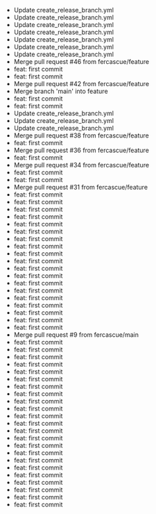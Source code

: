 - Update create_release_branch.yml
- Update create_release_branch.yml
- Update create_release_branch.yml
- Update create_release_branch.yml
- Update create_release_branch.yml
- Update create_release_branch.yml
- Update create_release_branch.yml
- Merge pull request #46 from fercascue/feature
- feat: first commit
- feat: first commit
- Merge pull request #42 from fercascue/feature
- Merge branch 'main' into feature
- feat: first commit
- feat: first commit
- Update create_release_branch.yml
- Update create_release_branch.yml
- Update create_release_branch.yml
- Merge pull request #38 from fercascue/feature
- feat: first commit
- Merge pull request #36 from fercascue/feature
- feat: first commit
- Merge pull request #34 from fercascue/feature
- feat: first commit
- feat: first commit
- Merge pull request #31 from fercascue/feature
- feat: first commit
- feat: first commit
- feat: first commit
- feat: first commit
- feat: first commit
- feat: first commit
- feat: first commit
- feat: first commit
- feat: first commit
- feat: first commit
- feat: first commit
- feat: first commit
- feat: first commit
- feat: first commit
- feat: first commit
- feat: first commit
- feat: first commit
- feat: first commit
- feat: first commit
- Merge pull request #9 from fercascue/main
- feat: first commit
- feat: first commit
- feat: first commit
- feat: first commit
- feat: first commit
- feat: first commit
- feat: first commit
- feat: first commit
- feat: first commit
- feat: first commit
- feat: first commit
- feat: first commit
- feat: first commit
- feat: first commit
- feat: first commit
- feat: first commit
- feat: first commit
- feat: first commit
- feat: first commit
- feat: first commit
- feat: first commit
- feat: first commit
- feat: first commit
